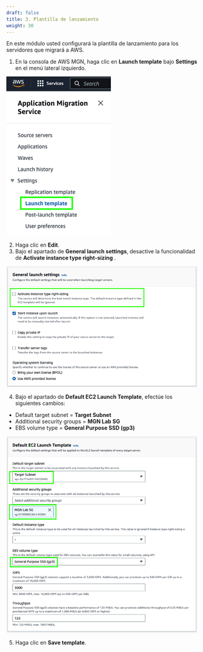 ```yaml
---
draft: false
title: 3. Plantilla de lanzamiento
weight: 30
---
```

En este módulo usted configurará la plantilla de lanzamiento para los servidores que migrará a AWS.

1. En la consola de AWS MGN, haga clic en **Launch template** bajo **Settings** en el menú lateral izquierdo.

![Launch settings](/static/images/mgn/launchsettings.png)

2. Haga clic en **Edit**.
3. Bajo el apartado de **General launch settings**, desactive la funcionalidad de **Activate instance type right-sizing** .

![General launch settings](/static/images/mgn/generallaunchsettings.png)

4. Bajo el apartado de **Default EC2 Launch Template**, efectúe los siguientes cambios:

* Default target subnet =  **Target Subnet**
* Additional security groups = **MGN Lab SG**
* EBS volume type =  **General Purpose SSD (gp3)**

![Default EC2 Launch Template](/static/images/mgn/defaultec2launchtemplate.png)

5. Haga clic en **Save template**.